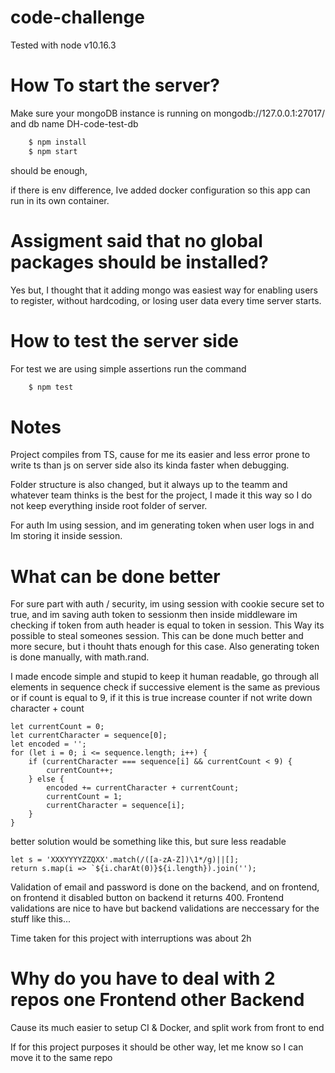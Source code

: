 # code-challenge

Tested with node v10.16.3

# How To start the server?

Make sure your mongoDB instance is running on mongodb://127.0.0.1:27017/ and db name DH-code-test-db

```sh
    $ npm install
    $ npm start
```
should be enough,

if there is env difference, Ive added docker configuration so this app can run in its own container.

# Assigment said that no global packages should be installed?

Yes but, I thought that it adding mongo was easiest way for enabling users to register, without hardcoding, or losing user data every time server starts.

# How to test the server side

For test we are using simple assertions
run the command

```sh
    $ npm test
```

# Notes

Project compiles from TS, cause for me its easier and less error prone to write ts than js on server side also its kinda faster when debugging.

Folder structure is also changed, but it always up to the teamm and whatever team thinks is the best for the project, I made it this way so I do not keep everything inside root folder of server.

For auth Im using session, and im generating token when user logs in and Im storing it inside session.

# What can be done better

For sure part with auth / security, im using session with cookie secure set to true, and im saving auth token to sessionm then inside middleware im
checking if token from auth header is equal to token in session. This Way its possible to steal someones session. This can be done much better and more secure, but i thouht thats enough for this case.
Also generating token is done manually,  with math.rand.

I made encode simple and stupid to keep it human readable, go through all elements in sequence check if successive element is the same as previous or if count is equal to 9, if it this is true increase counter if not
write down character + count

```
let currentCount = 0;
let currentCharacter = sequence[0];
let encoded = '';
for (let i = 0; i <= sequence.length; i++) {
    if (currentCharacter === sequence[i] && currentCount < 9) {
        currentCount++;
    } else {
        encoded += currentCharacter + currentCount;
        currentCount = 1;
        currentCharacter = sequence[i];
    }
}
```

better solution would be something like this, but sure less readable

```
let s = 'XXXYYYYZZQXX'.match(/([a-zA-Z])\1*/g)||[];
return s.map(i => `${i.charAt(0)}${i.length}).join('');
```

Validation of email and password is done on the backend, and on frontend, on frontend it disabled button on backend it returns 400. Frontend validations are nice to have but backend validations are neccessary for the stuff like this...

Time taken for this project with interruptions was about 2h

# Why do you have to deal with 2 repos one Frontend other Backend

Cause its much easier to setup CI & Docker, and split work from front to end

If for this project purposes it should be other way, let me know so I can move it to the same repo
